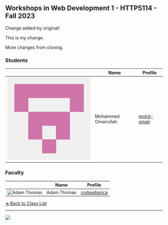 <style>@import url("//readme.codeadam.ca/readme.css");</style>

## Workshops in Web Development 1 - HTTP5114 - Fall 2023

Change added by original!

This is my change.

More changes from cloning.

### Students

|                                                    | Name                   | Profile                                             |
| -------------------------------------------------- | ---------------------- | --------------------------------------------------- |
| ![Mohammed Omairulla](images/mohdomair3.png)       | Mohammed Omairullah    | [mohd-omair](students/mohd-omair)                   |

### Faculty

|                                       | Name        | Profile                          |
| ------------------------------------- | ----------- | -------------------------------- |
| ![Adam Thomas](images/codeadamca.png) | Adam Thomas | [codeadamca](faculty/codeadamca) |

[&#10132; Back to Class List](/)

---

<a href="https://brickmmo.com">
<img src="https://brickmmo.com/images/brickmmo-logo-horizontal.jpg" width="100">
</a>
